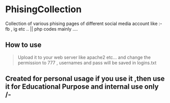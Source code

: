 # PhisingCollection
Collection of various phising pages of different social media account like :- fb , ig etc .. || php codes mainly .... 

## How to use

> Upload it to your web server like apache2 etc... and change the permission to 777 , usernames and pass will be saved in logins.txt


## Created for personal usage if you use it ,then use it for Educational Purpose and internal use only /-
